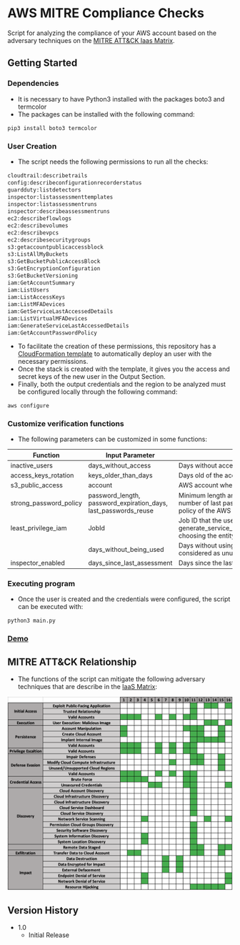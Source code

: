 # AWS MITRE Compliance Checks

Script for analyzing the compliance of your AWS account based on the adversary techniques on the [MITRE ATT&CK Iaas Matrix](https://attack.mitre.org/matrices/enterprise/cloud/iaas/).


## Getting Started

### Dependencies

* It is necessary to have Python3 installed with the packages boto3 and termcolor
* The packages can be installed with the following command:
```
pip3 install boto3 termcolor
```

### User Creation

* The script needs the following permissions to run all the checks:
```
cloudtrail:describetrails
config:describeconfigurationrecorderstatus
guardduty:listdetectors
inspector:listassessmenttemplates
inspector:listassessmentruns
inspector:describeassessmentruns
ec2:describeflowlogs
ec2:describevolumes
ec2:describevpcs
ec2:describesecuritygroups
s3:getaccountpublicaccessblock
s3:ListAllMyBuckets
s3:GetBucketPublicAccessBlock
s3:GetEncryptionConfiguration
s3:GetBucketVersioning
iam:GetAccountSummary
iam:ListUsers
iam:ListAccessKeys
iam:ListMFADevices
iam:GetServiceLastAccessedDetails
iam:ListVirtualMFADevices
iam:GenerateServiceLastAccessedDetails
iam:GetAccountPasswordPolicy
```
* To facilitate the creation of these permissions, this repository has a [CloudFormation template](https://github.com/sergargar/mitre-aws-checks/blob/main/user-creation.yaml) to automatically deploy an user with the necessary permissions.
* Once the stack is created with the template, it gives you the access and secret keys of the new user in the Output Section.
* Finally, both the output credentials and the region to be analyzed must be configured locally through the following command:
```
aws configure
```

### Customize verification functions

* The following parameters can be customized in some functions:

| Function                 | Input Parameter                                                                                          | Description                                                                                                                                                                                           |
|-------------------------|----------------------------------------------------------------------------------------------------|-------------------------------------------------------------------------------------------------------------------------------------------------------------------------------------------------------|
| inactive_users          | days_without_access                                                                                | Days without access of a user to be considered as inactive.                                                                                                                                   |
| access_keys_rotation    | keys_older_than_days                                                                               | Days old of the access keys so that they are rotated.                                                                                                                                         |
| s3_public_access        | account                                                                                            | AWS account where you want to verify the public access policies of S3.                                                                                                                           |
| strong_password_policy  | password_length, password_expiration_days, last_passwords_reuse                                                                                    | Minimum length and maximum expiration days of user passwords, and the number of last passwords that cannot be reused, required in the password policy of the AWS account.          |
| least_privilege_iam     | JobId                                                                                              | Job ID that the user has previously generated with the AWS call generate_service_last_accessed_details(Arn=<entityArn>,Granularity='ACTION_LEVEL'), choosing the entity to analyze. |
|  | days_without_being_used |  Days without using a service and / or actions by an entity for it to be considered as unused.                                                                                                                                                                                                     |
| inspector_enabled       | days_since_last_assessment                                                                         | Days since the last Inspector evaluation to be considered non-compliant.                                                                                                                  |                                                                                                       |

### Executing program

* Once the user is created and the credentials were configured, the script can be executed with:
```
python3 main.py
```

### [Demo](https://www.youtube.com/watch?v=H11duhLptKE)

## MITRE ATT&CK Relationship

* The functions of the script can mitigate the following adversary techniques that are describe in the [IaaS Matrix](https://attack.mitre.org/matrices/enterprise/cloud/iaas/):

![Alt text](mitre-relationship.png?raw=true "MITRE ATT&CK Relationship")


## Version History

* 1.0
    * Initial Release
